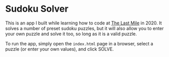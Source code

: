 # Sudoku Solver #

This is an app I built while learning how to code at [The Last Mile](https://thelastmile.org/) in 2020. It solves a number of preset sudoku puzzles, but it will also allow you to enter your own puzzle and solve it too, so long as it is a valid puzzle.
  
To run the app, simply open the `index.html` page in a browser, select a puzzle (or enter your own values), and click SOLVE.
